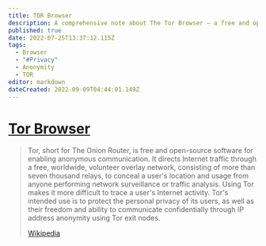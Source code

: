```yaml
---
title: TOR Browser
description: A comprehensive note about The Tor Browser – a free and open-source web browser designed for privacy and anonymity, which routes internet traffic through the Tor network using onion routing to conceal users' location and usage from network surveillance or traffic analysis. This note may include information on its features, benefits, installation instructions, usage tips, and comparisons with other browsers.
published: true
date: 2022-07-25T13:37:12.115Z
tags:
  - Browser
  - "#Privacy"
  - Anonymity
  - TOR
editor: markdown
dateCreated: 2022-09-09T04:44:01.149Z
---
```

# [Tor Browser](https://www.torproject.org/)

> Tor, short for The Onion Router, is free and open-source software for enabling anonymous communication. It directs Internet traffic through a free, worldwide, volunteer overlay network, consisting of more than seven thousand relays, to conceal a user's location and usage from anyone performing network surveillance or traffic analysis. Using Tor makes it more difficult to trace a user's Internet activity. Tor's intended use is to protect the personal privacy of its users, as well as their freedom and ability to communicate confidentially through IP address anonymity using Tor exit nodes.
>
> [Wikipedia](https://en.wikipedia.org/wiki/Tor%20(network))